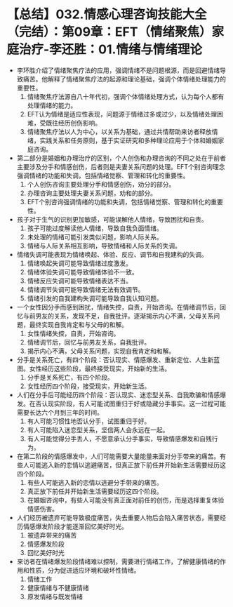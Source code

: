 # 【总结】032.情感心理咨询技能大全（完结）：第09章：EFT（情绪聚焦）家庭治疗-李还胜：01.情绪与情绪理论

-   李环胜介绍了情绪聚焦疗法的应用，强调情绪不是问题根源，而是回避情绪导致痛苦。他解释了情绪聚焦疗法的起源和理论基础，强调个体情绪处理能力的重要性。
    1.  情绪聚焦疗法源自八十年代初，强调个体情绪处理方式，认为每个人都有处理情绪的能力。
    2.  EFT认为情绪是适应性表现，问题源于情绪过多或过少，以及情绪处理困难，受既往经历创伤影响。
    3.  情绪聚焦疗法以人为中心，以关系为基础，通过共情帮助来访者释放情绪，实践关系和任务原则，基于实证研究和多种理论应用于个体和婚姻家庭咨询。
-   第二部分是婚姻和办理治疗的区别，个人创伤和办理咨询的不同之处在于前者主要涉及分手和情感创伤，后者则是夫妻关系问题的处理。EFT个别咨询理念强调情绪的功能和失调，包括情绪觉察、管理和转化的重要性。
    1.  个人创伤咨询主要处理分手和情感创伤，劝分的部分。
    2.  办理咨询主要处理夫妻关系问题，劝和的部分。
    3.  EFT个别咨询强调情绪的功能和失调，包括情绪觉察、管理和转化的重要性。
-   孩子对于生气的识别更加敏感，可能误解他人情绪，导致困扰和自责。
    1.  孩子可能过度解读他人情绪，导致自我负面情绪。
    2.  未处理的情绪可能引发类似问题，影响人际关系。
    3.  情绪与人际关系相互影响，导致情绪和人际关系的失调。
-   情绪失调可能表现为情绪唤起、体验、反应、调节和自我建构的失调。
    1.  情绪唤起失调可能导致情绪过度激发。
    2.  情绪体验失调可能导致情绪体验不一致。
    3.  情绪反应失调可能导致情绪表达不当。
    4.  情绪调节失调可能导致情绪无法有效调节。
    5.  情绪引发的自我建构失调可能导致自我认知问题。
-   一个女性因分手而感到困扰，情绪失控，自责，开始咨询。在情绪调节后，回忆与前男友的关系，发现不足，自我批评。逐渐揭示内心不满，父母关系问题，最终实现自我肯定和与父母的和解。
    1.  女性情绪失控，自责，开始咨询。
    2.  情绪调节后，回忆与前男友关系，自我批评。
    3.  揭示内心不满，父母关系问题，实现自我肯定和和解。
-   分手是关系死亡，有四个阶段：否认现实、情感爆发、重新定位、人生新蓝图。女性经历这些阶段，最终接受现实，开始新的生活。
    1.  分手是关系死亡，有四个阶段。
    2.  女性经历四个阶段，接受现实，开始新生活。
-   人们在分手后可能经历四个阶段：否认现实、迷恋型关系、自我欺骗和情感爆发。在否认现实阶段，有人可能试图重归于好或隐藏分手事实。这一过程可能需要长达六个月到三年的时间。
    1.  有人可能习惯性地否认分手，试图重归于好。
    2.  有人可能陷入迷恋型关系，坚信两人会永远在一起。
    3.  有人可能觉得分手丢人，不愿意承认分手事实，导致情感爆发和自残行为。
-   在第二阶段的情感爆发中，人们可能需要大量能量来面对分手带来的痛苦。有些人可能逃入新的恋情以逃避痛苦，但真正放下前任并开始新生活需要经历这四个阶段。
    1.  有些人可能逃入新的恋情以逃避分手带来的痛苦。
    2.  真正放下前任并开始新生活需要经历这四个阶段。
    3.  在婚姻咨询中，有些人可能没有真正面对前任的创伤，而是选择重复体验情感伤害。
-   人们经历被遗弃可能导致极度痛苦，失去重要人物后会陷入痛苦状态，需要经历情感爆发阶段才能逐渐回忆美好时光。
    1.  被遗弃带来的痛苦
    2.  情感爆发阶段
    3.  回忆美好时光
-   来访者在情绪爆发阶段情绪难以控制，需要进行情绪工作，了解健康情绪的作用和性质，分为促进适应环境和破坏性情绪。
    1.  情绪工作
    2.  健康情绪与不健康情绪
    3.  原发情绪与既发情绪